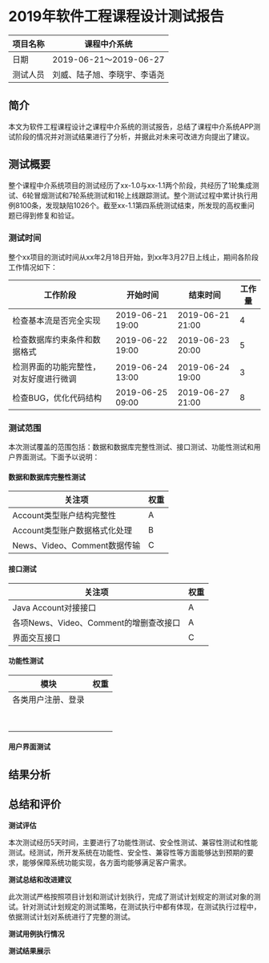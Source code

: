 # 2019年软件工程课程设计测试报告

| 项目名称 | 课程中介系统                 |
| -------- | ---------------------------- |
| 日期     | 2019-06-21～2019-06-27       |
| 测试人员 | 刘威、陆子旭、李晓宇、李语尧 |

## 简介

本文为软件工程课程设计之课程中介系统的测试报告，总结了课程中介系统APP测试阶段的情况并对测试结果进行了分析，并据此对未来可改进方向提出了建议。

## 测试概要

整个课程中介系统项目的测试经历了xx-1.0与xx-1.1两个阶段，共经历了1轮集成测试、6轮冒烟测试和7轮系统测试和1轮上线跟踪测试。整个测试过程中累计执行用例8100条，发现缺陷1026个。截至xx-1.1第四系统测试结束，所发现的高权重问题已得到修复和验证。

### 测试时间

整个xx项目的测试时间从xx年2月18日开始，到xx年3月27日上线止，期间各阶段工作情况如下：

| 工作阶段 | 开始时间         | 结束时间         | 工作量 |
| -------- | ---------------- | ---------------- | ------ |
| 检查基本流是否完全实现| 2019-06-21 19:00 | 2019-06-21 21:00 | 4      |
| 检查数据库约束条件和数据格式| 2019-06-22 19:00 | 2019-06-23 20:00 | 5        |
| 检测界面的功能完整性，对友好度进行微调 | 2019-06-24 13:00 | 2019-06-24 19:00 | 3      |
| 检查BUG，优化代码结构 | 2019-06-25 09:00 | 2019-06-27 21:00 | 8      |
### 测试范围

本次测试覆盖的范围包括：数据和数据库完整性测试、接口测试、功能性测试和用户界面测试。下面予以说明：

#### 数据和数据库完整性测试

| 关注项                        | 权重 |
| ----------------------------- | ---- |
| Account类型账户结构完整性     | A    |
| Account类型账户数据格式化处理 | B    |
| News、Video、Comment数据传输  | C    |

#### 接口测试

| 关注项                                 | 权重 |
| -------------------------------------- | ---- |
| Java Account对接接口                   | A    |
| 各项News、Video、Comment的增删查改接口 | A    |
| 界面交互接口                           | C    |

#### 功能性测试

| 模块               | 权重 |
| ------------------ | ---- |
| 各类用户注册、登录 |      |
|                    |      |
|                    |      |
|                    |      |
|                    |      |
|                    |      |
|                    |      |
|                    |      |
|                    |      |

#### 用户界面测试

## 结果分析

## 总结和评价

**测试评估**

本次测试经历5天时间，主要进行了功能性测试、安全性测试、兼容性测试和性能测试。经测试，所开发系统在功能性、安全性、兼容性等方面能够达到预期的要求，能够保障系统功能实现，各方面均能够满足客户需求。

**测试总结和改进建议**

此次测试严格按照项目计划和测试计划执行，完成了测试计划规定的测试对象的测试。针对测试计划规定的测试策略，在测试执行中都有体现，在测试执行过程中，依据测试计划对系统进行了完整的测试。

**测试用例执行情况**







**测试结果展示**